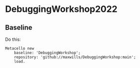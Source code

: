 # DebuggingWorkshop2022

## Baseline


Do this:
```Smalltalk
Metacello new
    baseline: 'DebuggingWorkshop';
    repository: 'github://maxwills/DebuggingWorkshop:main';
    load.
```
